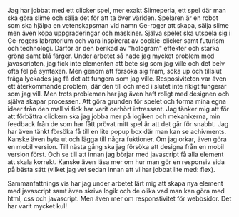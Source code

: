 Jag har jobbat med ett clicker spel, mer exakt Slimeperia, ett spel där man ska göra slime och sälja det för att ta över världen. Spelaren är en robot som ska hjälpa en vetenskapsman vid namn Ge-roger att skapa, sälja slime men även köpa uppgraderingar och maskiner. Själva spelet ska utspela sig i Ge-rogers labratorium och vara inspirerat av cookie-clicker samt futurism och technologi.
Därför är den berikad av "hologram" effekter och starka gröna samt blå färger.
Under arbetet så hade jag mycket problem med javascripten, jag fick inte elementen att bete sig som jag ville och det belv ofta fel på syntaxen. Men genom att försöka sig fram, söka up och tillslut fråga lyckades jag få det att fungera som jag ville. Resposiviteten var även ett återkommande problem, där den till och med i slutet inte rikigt fungerar som jag vill. Men trots problemen har jag även haft roligt med designen och själva skapar processen. Att göra grunden för spelet och forma mina egna ideer från den mall vi fick har varit oerhört intressant. 
Jag tänker mig att för att förbättra clickern ska jag jobba mer på logiken och mekanikerna, min feedback från de som har fått prövat mitt spel är att det går för snabbt. Jag har även tänkt försöka få till en lite popup box där man kan se achivments. Kanske även byta ut och lägga till några fuktioner. Om jag orkar, även göra en mobil version.
Till nästa gång ska jag försöka att designa från en mobil version först. Och se till att innan jag börjar med javascript få alla element att skala korrekt. Kanske även läsa mer om hur man gör en responsiv sida på bästa sätt (vilket jag vet sedan innan att vi har jobbat lite med: flex).

Sammanfattnings vis har jag under arbetet lärt mig att skapa nya element med javascript samt även skriva logik och de olika vad man kan göra med html, css och javascript. Men även mer om responstivitet för webbsidor. Det har varit mycket kul!